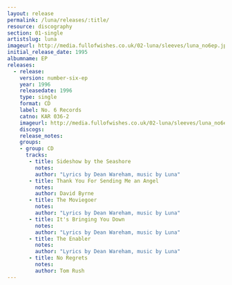 ```yaml
---
layout: release
permalink: /luna/releases/:title/
resource: discography
section: 01-single
artistslug: luna
imageurl: http://media.fullofwishes.co.uk/02-luna/sleeves/luna_no6ep.jpg
initial_release_date: 1995
albumname: EP
releases:
  - release: 
    version: number-six-ep
    year: 1996
    releasedate: 1996
    type: single
    format: CD
    label: No. 6 Records
    catno: KAR 036-2
    imageurl: http://media.fullofwishes.co.uk/02-luna/sleeves/luna_no6ep.jpg
    discogs: 
    release_notes: 
    groups:
    - group: CD
      tracks:
       - title: Sideshow by the Seashore
         notes: 
         author: "Lyrics by Dean Wareham, music by Luna"
       - title: Thank You For Sending Me an Angel
         notes: 
         author: David Byrne
       - title: The Moviegoer
         notes: 
         author: "Lyrics by Dean Wareham, music by Luna"
       - title: It's Bringing You Down
         notes: 
         author: "Lyrics by Dean Wareham, music by Luna"
       - title: The Enabler
         notes: 
         author: "Lyrics by Dean Wareham, music by Luna"
       - title: No Regrets
         notes: 
         author: Tom Rush
---
```


